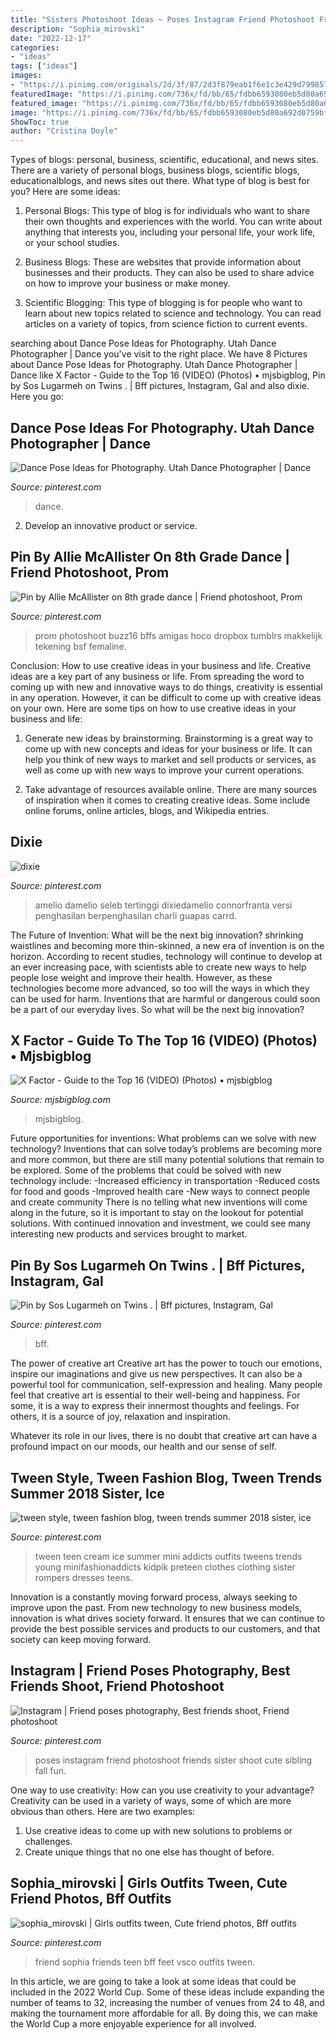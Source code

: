 ```yaml
---
title: "Sisters Photoshoot Ideas ~ Poses Instagram Friend Photoshoot Friends Sister Shoot Cute Sibling Fall Fun"
description: "Sophia_mirovski"
date: "2022-12-17"
categories:
- "ideas"
tags: ["ideas"]
images:
- "https://i.pinimg.com/originals/2d/3f/87/2d3f879eab1f6e1c3e429d7998574eb4.jpg"
featuredImage: "https://i.pinimg.com/736x/fd/bb/65/fdbb6593080eb5d80a692d0759bfcb84.jpg"
featured_image: "https://i.pinimg.com/736x/fd/bb/65/fdbb6593080eb5d80a692d0759bfcb84.jpg"
image: "https://i.pinimg.com/736x/fd/bb/65/fdbb6593080eb5d80a692d0759bfcb84.jpg"
ShowToc: true
author: "Cristina Doyle"
---
```



Types of blogs: personal, business, scientific, educational, and news sites.
There are a variety of personal blogs, business blogs, scientific blogs, educationalblogs, and news sites out there. What type of blog is best for you? Here are some ideas:
1. Personal Blogs: This type of blog is for individuals who want to share their own thoughts and experiences with the world. You can write about anything that interests you, including your personal life, your work life, or your school studies.

2. Business Blogs: These are websites that provide information about businesses and their products. They can also be used to share advice on how to improve your business or make money.

3. Scientific Blogging: This type of blogging is for people who want to learn about new topics related to science and technology. You can read articles on a variety of topics, from science fiction to current events.


	

		
searching about Dance Pose Ideas for Photography. Utah Dance Photographer | Dance you've visit to the right place. We have 8 Pictures about Dance Pose Ideas for Photography. Utah Dance Photographer | Dance like X Factor - Guide to the Top 16 (VIDEO) (Photos) • mjsbigblog, Pin by Sos Lugarmeh on Twins ️. | Bff pictures, Instagram, Gal and also dixie. Here you go:
		
    
## Dance Pose Ideas For Photography. Utah Dance Photographer | Dance

<img loading=lazy src="https://i.pinimg.com/originals/28/d3/18/28d3182d72cc23270c379779a79bcefa.jpg" onerror="this.onerror=null;this.src='https://tse3.mm.bing.net/th?id=OIP.34PegTN2wp-KnbYz58TQMAHaJ4&amp;pid=15.1';" alt="Dance Pose Ideas for Photography. Utah Dance Photographer | Dance">

_Source: pinterest.com_

>dance. 

	

2. Develop an innovative product or service.

    
## Pin By Allie McAllister On 8th Grade Dance | Friend Photoshoot, Prom

<img loading=lazy src="https://i.pinimg.com/736x/2c/3e/07/2c3e07d01f4ab76b8df948b322eb5dea--prom-best-friend-pictures-photo-ideas-prom-pictures-for-sisters.jpg" onerror="this.onerror=null;this.src='https://tse1.mm.bing.net/th?id=OIP.87Al8ozhssLO4zMCAGSeywHaNK&amp;pid=15.1';" alt="Pin by Allie McAllister on 8th grade dance | Friend photoshoot, Prom">

_Source: pinterest.com_

>prom photoshoot buzz16 bffs amigas hoco dropbox tumblrs makkelijk tekening bsf femaline. 

	

Conclusion: How to use creative ideas in your business and life.
Creative ideas are a key part of any business or life. From spreading the word to coming up with new and innovative ways to do things, creativity is essential in any operation. However, it can be difficult to come up with creative ideas on your own. Here are some tips on how to use creative ideas in your business and life: 
1) Generate new ideas by brainstorming. Brainstorming is a great way to come up with new concepts and ideas for your business or life. It can help you think of new ways to market and sell products or services, as well as come up with new ways to improve your current operations. 

2) Take advantage of resources available online. There are many sources of inspiration when it comes to creating creative ideas. Some include online forums, online articles, blogs, and Wikipedia entries.

    
## Dixie

<img loading=lazy src="https://i.pinimg.com/736x/fd/bb/65/fdbb6593080eb5d80a692d0759bfcb84.jpg" onerror="this.onerror=null;this.src='https://tse1.mm.bing.net/th?id=OIP.OYs6bEgjOL_L6XTaJEmqhwHaJO&amp;pid=15.1';" alt="dixie">

_Source: pinterest.com_

>amelio damelio seleb tertinggi dixiedamelio connorfranta versi penghasilan berpenghasilan charli guapas carrd. 

	

The Future of Invention: What will be the next big innovation?
shrinking waistlines and becoming more thin-skinned, a new era of invention is on the horizon. According to recent studies, technology will continue to develop at an ever increasing pace, with scientists able to create new ways to help people lose weight and improve their health. 
However, as these technologies become more advanced, so too will the ways in which they can be used for harm. Inventions that are harmful or dangerous could soon be a part of our everyday lives. So what will be the next big innovation?

    
## X Factor - Guide To The Top 16 (VIDEO) (Photos) • Mjsbigblog

<img loading=lazy src="https://www.mjsbigblog.com/myphotos/gallery/x-factor-2-top-16/xf_39-sisterc-grey_3328.jpg" onerror="this.onerror=null;this.src='https://tse4.mm.bing.net/th?id=OIP.CYpKu26O45T3W1OlEwo6vwHaJ4&amp;pid=15.1';" alt="X Factor - Guide to the Top 16 (VIDEO) (Photos) • mjsbigblog">

_Source: mjsbigblog.com_

>mjsbigblog. 

	

Future opportunities for inventions: What problems can we solve with new technology?
Inventions that can solve today’s problems are becoming more and more common, but there are still many potential solutions that remain to be explored. Some of the problems that could be solved with new technology include: 
-Increased efficiency in transportation 
-Reduced costs for food and goods 
-Improved health care 
-New ways to connect people and create community 
There is no telling what new inventions will come along in the future, so it is important to stay on the lookout for potential solutions. With continued innovation and investment, we could see many interesting new products and services brought to market.

    
## Pin By Sos Lugarmeh On Twins ️. | Bff Pictures, Instagram, Gal

<img loading=lazy src="https://i.pinimg.com/736x/cf/b8/6f/cfb86f3ce29b35cae27e9b72269bb03b--bffs-pinterest.jpg" onerror="this.onerror=null;this.src='https://tse2.mm.bing.net/th?id=OIP.ePxuspzJKhf-lg7mBEyMxQHaEu&amp;pid=15.1';" alt="Pin by Sos Lugarmeh on Twins ️. | Bff pictures, Instagram, Gal">

_Source: pinterest.com_

>bff. 

	

The power of creative art
Creative art has the power to touch our emotions, inspire our imaginations and give us new perspectives. It can also be a powerful tool for communication, self-expression and healing.
Many people feel that creative art is essential to their well-being and happiness. For some, it is a way to express their innermost thoughts and feelings. For others, it is a source of joy, relaxation and inspiration.

Whatever its role in our lives, there is no doubt that creative art can have a profound impact on our moods, our health and our sense of self.

    
## Tween Style, Tween Fashion Blog, Tween Trends Summer 2018 Sister, Ice

<img loading=lazy src="https://i.pinimg.com/736x/83/e5/00/83e500b16a4e29fc79528b8eeaf65cab.jpg" onerror="this.onerror=null;this.src='https://tse3.mm.bing.net/th?id=OIP.NC_srHLUoAhClKgTC0o_8wHaHa&amp;pid=15.1';" alt="tween style, tween fashion blog, tween trends summer 2018 sister, ice">

_Source: pinterest.com_

>tween teen cream ice summer mini addicts outfits tweens trends young minifashionaddicts kidpik preteen clothes clothing sister rompers dresses teens. 

	

Innovation is a constantly moving forward process, always seeking to improve upon the past. From new technology to new business models, innovation is what drives society forward. It ensures that we can continue to provide the best possible services and products to our customers, and that society can keep moving forward.

    
## Instagram | Friend Poses Photography, Best Friends Shoot, Friend Photoshoot

<img loading=lazy src="https://i.pinimg.com/736x/e1/38/d6/e138d6bafda7313ad3a3f754203b3c53.jpg" onerror="this.onerror=null;this.src='https://tse3.mm.bing.net/th?id=OIP.2Jkrfivzq8I5v27pnR2zEwHaJP&amp;pid=15.1';" alt="Instagram | Friend poses photography, Best friends shoot, Friend photoshoot">

_Source: pinterest.com_

>poses instagram friend photoshoot friends sister shoot cute sibling fall fun. 

	

One way to use creativity: How can you use creativity to your advantage?
Creativity can be used in a variety of ways, some of which are more obvious than others. Here are two examples: 
1. Use creative ideas to come up with new solutions to problems or challenges.
2. Create unique things that no one else has thought of before.

    
## Sophia_mirovski | Girls Outfits Tween, Cute Friend Photos, Bff Outfits

<img loading=lazy src="https://i.pinimg.com/originals/2d/3f/87/2d3f879eab1f6e1c3e429d7998574eb4.jpg" onerror="this.onerror=null;this.src='https://tse3.mm.bing.net/th?id=OIP.W6zrw963MdRPz4WeHScQWwHaJ4&amp;pid=15.1';" alt="sophia_mirovski | Girls outfits tween, Cute friend photos, Bff outfits">

_Source: pinterest.com_

>friend sophia friends teen bff feet vsco outfits tween. 

	

In this article, we are going to take a look at some ideas that could be included in the 2022 World Cup. Some of these ideas include expanding the number of teams to 32, increasing the number of venues from 24 to 48, and making the tournament more affordable for all. By doing this, we can make the World Cup a more enjoyable experience for all involved.

